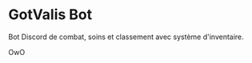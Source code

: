 # GotValis Bot

Bot Discord de combat, soins et classement avec système d'inventaire.






































































































































































OwO
